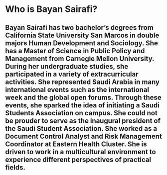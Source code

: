 
# Who is Bayan Sairafi? 
## Bayan Sairafi has two bachelor’s degrees from California State University San Marcos in double majors Human Development and Sociology. She has a Master of Science in Public Policy and Management from Carnegie Mellon University. During her undergraduate studies, she participated in a variety of extracurricular activities. She represented Saudi Arabia in many international events such as the international week and the global open forums. Through these events, she sparked the idea of initiating a Saudi Students Association on campus. She could not be prouder to serve as the inaugural president of the Saudi Student Association. She worked as a Document Control Analyst and Risk Management Coordinator at Eastern Health Cluster. She is driven to work in a multicultural environment to experience different perspectives of practical fields. 



